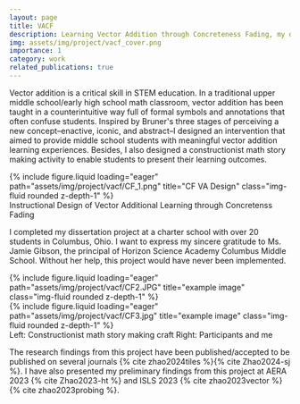 ```yaml
---
layout: page
title: VACF
description: Learning Vector Addition through Concreteness Fading, my dissertation project at UW–Madison
img: assets/img/project/vacf_cover.png
importance: 1
category: work
related_publications: true
---
```


Vector addition is a critical skill in STEM education. In a traditional upper middle school/early high school math classroom, vector addition has been taught in a counterintuitive way full of formal symbols and annotations that often confuse students. Inspired by Bruner's three stages of perceiving a new concept–enactive, iconic, and abstract–I designed an intervention that aimed to provide middle school students with meaningful vector addition learning experiences. Besides, I also designed a constructionist math story making activity to enable students to present their learning outcomes.


<div class="row">
    <div class="col-sm mt-3 mt-md-0">
        {% include figure.liquid loading="eager" path="assets/img/project/vacf/CF_1.png" title="CF VA Design" class="img-fluid rounded z-depth-1" %}
    </div>
</div>
<div class="caption">
    Instructional Design of Vector Additional Learning through Concretenss Fading
</div>


I completed my dissertation project at a charter school with over 20 students in Columbus, Ohio. I want to express my sincere gratitude to Ms. Jamie Gibson, the principal of Horizon Science Academy Columbus Middle School. Without her help, this project would have never been implemented.

<div class="row">
    <div class="col-sm mt-3 mt-md-0">
        {% include figure.liquid loading="eager" path="assets/img/project/vacf/CF2.JPG" title="example image" class="img-fluid rounded z-depth-1" %}
    </div>
    <div class="col-sm mt-3 mt-md-0">
        {% include figure.liquid loading="eager" path="assets/img/project/vacf/CF3.jpg" title="example image" class="img-fluid rounded z-depth-1" %}
    </div>
</div>
<div class="caption">
    Left: Constructionist math story making craft
    Right: Participants and me
</div>

The research findings from this project have been published/accepted to be published on several journals {% cite zhao2024tiles %}{% cite Zhao2024-sj %}. I have also presented my preliminary findings from this project at AERA 2023 {% cite Zhao2023-ht %} and ISLS 2023 {% cite zhao2023vector %}{% cite zhao2023probing %}.

